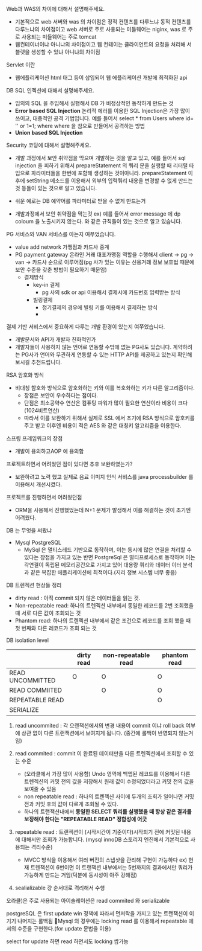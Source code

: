 Web과 WAS의 차이에 대해서 설명해주세요.  
- 기본적으로 web 서버와 was 의 차이점은 정적 컨텐츠를 다루느냐 동적 컨텐츠를 다루느냐의 차이점이고 web 서버로 주로 사용되는 미들웨어는 niginx, was 로 주로 사용되는 미들웨어는 주로 tomcat
- 웹컨테이너이냐 아니냐의 차이점이고 웹 컨테이는 클라이언트의 요청을 처리해 서블렛을 생성할 수 있냐 아니냐의 차이점

Servlet 이란
- 웹에플리케이션 html 태그 등이 삽입되어 웹 에플리케이션 개발에 최적화된 api 

DB SQL 인젝션에 대해서 설명해주세요.  
- 임의의 SQL 을 주입해서 실행해서 DB 가 비정상적인 동작하게 만드는 것
- **Error based SQL Injection** 논리적 에러를 이용한 SQL Injection은 가장 많이 쓰이고, 대중적인 공격 기법입니다. 예를 들어서 select * from Users where id= '' or 1=1; where where 을 참으로 만들어서 공격하는 방법
- **Union based SQL Injection**

Security 코딩에 대해서 설명해주세요.
- 개발 과정에서 보안 취약점을 막으며 개발하는 것을 알고 있고, 예를 들어서 sql injection 을 피하기 위해서 prepareStatement 의 쿼리 문을 실행할 때 리터럴 타입으로 파라미터들을 한번에 포함해 생성하는 것이아니라. prepareStatement 이후에 setString 메소드를 이용해서 외부의 입력쿼리 내용을 변경할 수 없게 만드는것 등들이 있는 것으로 알고 있습니다. 
- 쉬운 예로는 DB 예약어를  파라미터로 받을 수 없게 만드는거

- 개발과정에서 보안 취약점을 막는것 ex) 예를 들어서 error message 에 dp coloum 을 노출시키지 않는다. 와 같은 규칙들이 있는 것으로 알고 있습니다.

PG 서비스와 VAN 서비스를 아는지 여쭈었습니다.  
- value add network 가맹점과 카드사 중계
- PG payment gateway 온라인 거래 대표가맹점 역할을 수행해서 client -> pg -> van -> 카드사 순으로 이루어짐(pg 사가 있는 이유는 신용거래 정보 보호법 때문에 보안 수준을 갖춘 방법이 필요하기 때문임)
	- 결제방식
		- key-in 결제
			- pg 사의 sdk or api 이용해서 결제시에 카드번호 입력받는 방식
		- 빌링결제
			- 정기결제의 경우에 빌링 키를 이용해서 결제하는 방식
			- 

결제 기반 서비스에서 중요하게 다루는 개발 환경이 있는지 여쭈었습니다.
- 개발문서와 API가 개발자 친화적인가
- 개발자들이 사용하지 않는 언어로 연동할 수밖에 없는 PG사도 있습니다. 계약하려는 PG사가 언어와 무관하게 연동할 수 있는 HTTP API를 제공하고 있는지 확인해 보시길 추천드립니다.

RSA 암호화 방식  
- 비대칭 함호화 방식으로 암호화하는 키와 이를 복호화하는 키가 다른 알고리즘이다.
	- 장점은 보안이 우수하다는 점이다.
	- 단점은 최소공약수 연산은 컴퓨팅 파워가 많이 필요한 연산이라 비용이 크다(1024비트연산)
	- 따라서 이를 보완하기 위해서 실제로 SSL 에서 초기에 RSA 방식으로 암호키를 주고 받고 이후엔 비용이 적은 AES 와 같은 대칭키 알고리즘을 이용한다.

스프링 프레임워크의 장점
- 개발이 용의하고AOP 에 용의함

프로젝트하면서 어려웠던 점이 있다면 추후 보완하였는가?

- 보완하려고 노력 했고 실제로 음료 이미지 인식 서비스를 java processbuilder 를 이용해서 개선시켰다.

프로젝트를 진행하면서 어려웠던점
- ORM을 사용해서 진행했었는데 N+1 문제가 발생해서 이를 해결하는 것이 초기엔 어려웠다.

DB 는 무엇을 써봤냐
- Mysql PostgreSQL
	- MySql 은 멀티스레드 기반으로 동작하며, 이는 동시에 많은 연결을 처리할 수 있다는 장점을 가지고 있는 반면 PostgreSql 은 멀티프로세스로 동작하며 이는 각연결이 독립된 메모리공간으로 가지고 있어 대용량 쿼리와 데이터 이터 분석과 같은 복잡한 에플리케이션에 최적이다.(지리 정보 시스템 너무 좋음)

DB 트렌젝션 현상들 정리
- dirty read : 아직 commit 되지 않은 데이터들을 읽는 것.
- Non-repeatable read: 하나의 트렌젝션 내부에서 동일한 레코드를 2번 조회했을 때 서로 다른 값이 조회되는 것
- Phantom read: 하나의 트렌젝션 내부에서 같은 조건으로 레코드를 조회 했을 때 첫 번째와 다른 레코드가 조회 되는 것
	
DB isolation level

|                  | dirty read | non-repeatable read | phantom read |
| ---------------- | ---------- | ------------------- | ------------ |
| READ UNCOMMITTED | O          | O                   | O            |
| READ COMMIITED   |            | O                   | O            |
| REPEATABLE READ  |            |                     | O            |
| SERIALIZE        |            |                     |              |

1. read uncommited : 각 으랜잭션에서의 변경 내용이 commit 이냐 roll back 여부에 상관 없이 다른 트랜잭션에서 보여지게 됩니다. (중간에 롤백이 반영되지 않는거임)

2. read commited : commit 이 완료된 데이터만을 다른 트렌젝션에서 조회할 수 있는 수준
	- (오라클에서 가장 많이 사용함) Undo 영역에 백엡된 레코드를 이용해서 다른 트렌젝션의 커밋 전의 값을 저장해서 원래 값이 수정되었더라고 커밋 전의 값을 보여줄 수 있음 
	- non repeatable read : 하나의 트렌젝션 사이에 두개의 조회가 일어나면 커밋 전과 커밋 후의 값이 다르게 조회될 수 있다.
	- 하나의 트랜잭션내에서 **동일한 SELECT 쿼리를 실행했을 때 항상 같은 결과를 보장해야 한다는 "REPEATABLE READ" 정합성에 어긋**

4. repeatable read : 트랜젝션이 (시작시간이 기준이다)시작되기 전에 커밋된 내용에 대해서만 조회가 가능합니다. (mysql innoDB 스토리지 엔진에서 기본적으로 사용되는 격리수준)
	- MVCC 방식을 이용해서 여러 버전의 스냅샷을 관리해 구현이 가능하다 ex) 현재 트렌잭션이 6번이면 이 트랜잭션 내부에서는 5번까지의 결과에서만 쿼리가 가능하게 만드는 거임(덕분에 동시성이 아주 강해짐)
5.  sealializable 걍 순서대로 격리해서 수행
	
오라클)은 주로 사용되는 아이솔레이션은 read commited 와 serializable 

postgreSQL 은 first update win 정책에 따라서 먼저락을 가지고 있는 트랜잭션이 이기기 나머지는 롤백됨
Mysql 의 경우에는 locking read 를 이용해서 repeatable 에서의 수준을 구현한다.(for update 문법을 이용)

select for update 하면 read 하면서도 locking 쌉가능